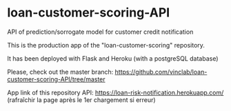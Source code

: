 # loan-customer-scoring-API
API of prediction/sorrogate model for customer credit notification

This is the production app of the "loan-customer-scoring" repository.

It has been deployed with Flask and Heroku (with a postgreSQL database)

Please, check out the master branch: https://github.com/vinclab/loan-customer-scoring-API/tree/master

App link of this repository API: https://loan-risk-notification.herokuapp.com/ (rafraîchir la page après le 1er chargement si erreur)
